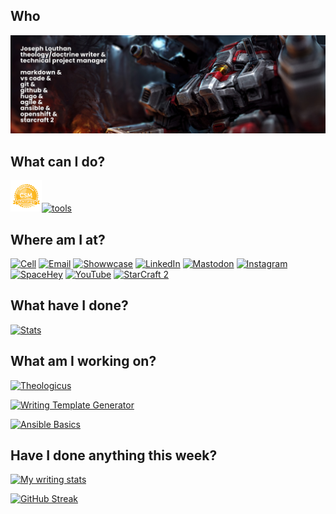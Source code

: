 ## Who

[![](banner.jpg)](https://theologic.us/)

## What can I do?

<a href="https://bcert.me/sqqjyozaw" target="_blank"><img width="50" height="50" src="csm-98x98.png"></a>[![tools](https://skillicons.dev/icons?i=vscode,vim,md,css,html,linux,ansible,bash,git,github,gitlab,jenkins,netlify,openshift)](https://theologic.us/contact-me/)

## Where am I at?

[![Cell](https://img.shields.io/badge/SMS-joseph-437790?style=for-the-badge&logo=Apple)](sms:8177071486)
[![Email](https://img.shields.io/badge/Email-joseph-success?style=for-the-badge&logo=Minutemailer)](mailto:joe@theologic.us)
[![Showwcase](https://img.shields.io/badge/Showwcase-joelouthan-D17FF3?style=for-the-badge)](https://joelouthan.showwcase.com)
[![LinkedIn](https://img.shields.io/badge/linkedin-joelouthan-0C66C2?style=for-the-badge&logo=linkedin)](https://linkedin.com/in/joelouthan)
<a href="https://bibly.com/@joseph" rel="me">[![Mastodon](https://img.shields.io/badge/Mastodon-joseph@bibly.com-6D6EFE?domain=https%3A%2F%2Fbibly.com&style=for-the-badge&logo=mastodon)](https://bibly.com/@joseph)</a>
[![Instagram](https://img.shields.io/badge/Instagram-josephlouthan-E4405F?style=for-the-badge&logo=instagram)](https://www.instagram.com/josephlouthan/)
[![SpaceHey](https://img.shields.io/badge/SpaceHey-josephlouthan-1C4ED8?style=for-the-badge&logo=spacehey)](https://spacehey.com/josephlouthan)
[![YouTube](https://img.shields.io/badge/Youtube-Theologicus-FF0100?style=for-the-badge&logo=youtube)](https://www.youtube.com/channel/UC2OGCVvHpHJo9dTVSSDz7ZQ)
[![StarCraft 2](https://img.shields.io/badge/StarCraft%202-Nachoz-80A6C6?style=for-the-badge)](https://starcraft2.com/en-us/profile/1/1/9753175)

## What have I done?

[![Stats](https://github-readme-stats-iivg.vercel.app/api?username=joelouthan&show_icons=true&line_height=27&count_private=true&theme=highcontrast&hide=contribs&show_icons=true)](https://github.com/joelouthan)

## What am I working on?

[![Theologicus](https://github-readme-stats-iivg.vercel.app/api/pin/?username=joelouthan&repo=theologic.us&theme=highcontrast)](https://github.com/joelouthan/theologic.us)

[![Writing Template Generator](https://github-readme-stats-iivg.vercel.app/api/pin/?username=joelouthan&repo=writing-template-generator&theme=highcontrast)](https://github.com/joelouthan/writing-template-generator)

[![Ansible Basics](https://github-readme-stats-iivg.vercel.app/api/pin/?username=joelouthan&repo=ansible-basics&theme=highcontrast)](https://github.com/joelouthan/ansible-basics)

## Have I done anything this week?
[![My writing stats](https://github-readme-stats-iivg.vercel.app/api/wakatime?username=@joelouthan&theme=highcontrast)](https://github.com/joelouthan/theologic.us)

[![GitHub Streak](https://github-readme-streak-stats.herokuapp.com?user=joelouthan&theme=merko&ring=FF7503&fire=EB0000)](https://git.io/streak-stats)
